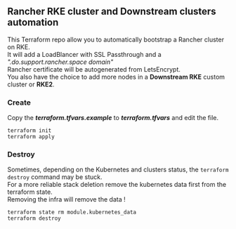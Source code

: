 ## Rancher RKE cluster and Downstream clusters automation

This Terraform repo allow you to automatically bootstrap a Rancher cluster on RKE.  
It will add a LoadBlancer with SSL Passthrough and a *".do.support.rancher.space domain"*  
Rancher certificate will be autogenerated from LetsEncrypt.  
You also have the choice to add more nodes in a **Downstream RKE** custom cluster or **RKE2**.  


### Create

Copy the ***terraform.tfvars.example*** to ***terraform.tfvars*** and edit the file.  
  
```
terraform init  
terraform apply  
```

### Destroy

Sometimes, depending on the Kubernetes and clusters status, the `terraform destroy` command may be stuck.  
For a more reliable stack deletion remove the kubernetes data first from the terraform state.  
Removing the infra will remove the data !  
  
```
terraform state rm module.kubernetes_data
terraform destroy
```  

